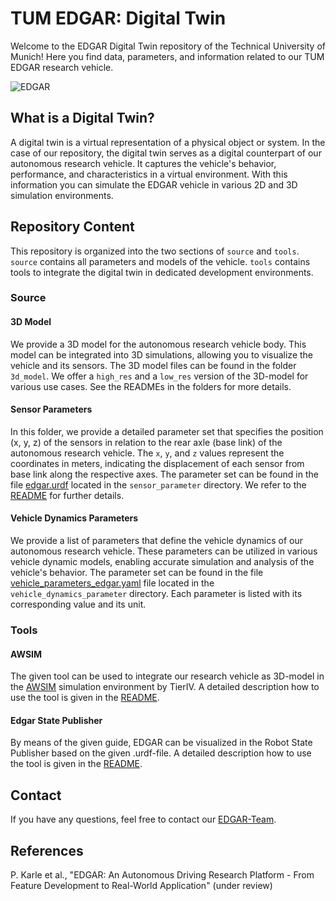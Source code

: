 # TUM EDGAR: Digital Twin

Welcome to the EDGAR Digital Twin repository of the Technical University of Munich! Here you find data, parameters, and information related to our TUM EDGAR research vehicle. 

![EDGAR](source/docs/DSC07451.jpg)


## What is a Digital Twin?

A digital twin is a virtual representation of a physical object or system. In the case of our repository, the digital twin serves as a digital counterpart of our autonomous research vehicle. It captures the vehicle's behavior, performance, and characteristics in a virtual environment. With this information you can simulate the EDGAR vehicle in various 2D and 3D simulation environments.

## Repository Content

This repository is organized into the two sections of `source` and `tools`. `source` contains all parameters and models of the vehicle. `tools` contains tools to integrate the digital twin in dedicated development environments.

### Source


#### 3D Model

We provide a 3D model for the autonomous research vehicle body. This model can be integrated into 3D simulations, allowing you to visualize the vehicle and its sensors.
The 3D model files can be found in the folder `3d_model`. We offer a `high_res` and a `low_res` version of the 3D-model for various use cases. See the READMEs in the folders for more details.

#### Sensor Parameters

In this folder, we provide a detailed parameter set that specifies the position (x, y, z) of the sensors in relation to the rear axle (base link) of the autonomous research vehicle. 
The `x`, `y`, and `z` values represent the coordinates in meters, indicating the displacement of each sensor from base link along the respective axes.
The parameter set can be found in the file [edgar.urdf](source/sensor_parameter/edgar.urdf) located in the `sensor_parameter` directory. We refer to the [README](source/sensor_parameter/README.md) for further details.


#### Vehicle Dynamics Parameters

We provide a list of parameters that define the vehicle dynamics of our autonomous research vehicle. These parameters can be utilized in various vehicle dynamic models, enabling accurate simulation and analysis of the vehicle's behavior.
The parameter set can be found in the file [vehicle_parameters_edgar.yaml](source/vehicle_dynamics_parameter/vehicle_parameters_edgar.yaml) file located in the `vehicle_dynamics_parameter` directory. Each parameter is listed with its corresponding value and its unit.

<!-- ### Network Parameters -->

### Tools


#### AWSIM
The given tool can be used to integrate our research vehicle as 3D-model in the [AWSIM](https://github.com/tier4/AWSIM) simulation environment by TierIV. A detailed description how to use the tool is given in the [README](tools/AWSIM/README.md).

#### Edgar State Publisher
By means of the given guide, EDGAR can be visualized in the Robot State Publisher based on the given .urdf-file. A detailed description how to use the tool is given in the [README](tools/edgar_state_publisher/README.md).


<!-- #### CARLA -->


## Contact

If you have any questions, feel free to contact our [EDGAR-Team](https://www.mos.ed.tum.de/en/ftm/main-research/intelligent-vehicle-systems/edgar/).

## References
P. Karle et al., "EDGAR: An Autonomous Driving Research Platform - From Feature Development to Real-World Application" (under review)
